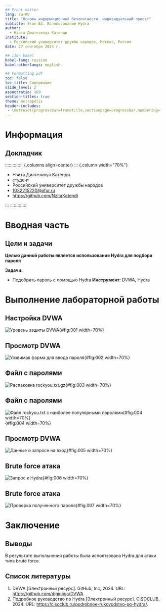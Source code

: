 ```yaml
---
## Front matter
lang: ru-RU
title: "Основы информационной безопасности. Индивидуальный проект"
subtitle: Этап №3. Использование Hydra
author:
  - Нзита Диатезилуа Катенди
institute:
  - Российский университет дружбы народов, Москва, Россия
date: 27 сентября 2024 г.

## i18n babel
babel-lang: russian
babel-otherlangs: english

## Formatting pdf
toc: false
toc-title: Содержание
slide_level: 2
aspectratio: 169
section-titles: true
theme: metropolis
header-includes:
 - \metroset{progressbar=frametitle,sectionpage=progressbar,numbering=fraction}
---
```


# Информация

## Докладчик

:::::::::::::: {.columns align=center}
::: {.column width="70%"}

  * Нзита Диатезилуа Катенди
  * студент
  * Российский университет дружбы народов
  * [1032215220@pfur.ru](mailto:1032215220@pfur.ru)
  * <https://github.com/NzitaKatendi>

:::
::::::::::::::

# Вводная часть

## Цели и задачи

**Целью данной работы является использование Hydra для подбора пароля**

**Задачи:**

-  Подобрать пароль с помощью Hydra
**Инструмент:**  DVWA, Hydra

# Выполнение лабораторной работы

##  Настройка DVWA

![Уровень защиты DVWA](image/1.png){#fig:001 width=70%}

## Просмотр DVWA

![Уязвимая форма для ввода пароля](image/2.png){#fig:002 width=70%}

## Файл с паролями

![Распаковка rockyou.txt.gz](image/3.png){#fig:003 width=70%}

## Файл с паролями

![[Файл rockyou.txt с наиболее популярными паролями](image/4.png){#fig:004 width=70%}
](image/4.png){#fig:004 width=70%}

## Просмотр DVWA

![Данные о запросе на вход](image/5.png){#fig:005 width=70%}

## Brute force атака 

![Запрос к Hydra](image/6.png){#fig:006 width=70%}

## Brute force атака 

![Проверка полученного пароля](image/7.png){#fig:007 width=70%}

# Заключение

## Выводы

В результате выпольнения работы была исполтзована Hydra для атаки типа brute force.

## Список литературы

1. DVWA [Электронный ресурс]. GitHub, Inc, 2024. URL: https://github.com/digininja/DVWA.
2. Подробное руководство по Hydra [Электронный ресурс]. CISOCLUB, 2024. URL: https://cisoclub.ru/podrobnoe-rukovodstvo-po-hydra/.

